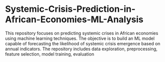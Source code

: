 # Systemic-Crisis-Prediction-in-African-Economies-ML-Analysis
This repository focuses on predicting systemic crises in African economies using machine learning techniques. The objective is to build an ML model capable of forecasting the likelihood of systemic crisis emergence based on annual indicators. The repository includes data exploration, preprocessing, feature selection, model training, evaluation
